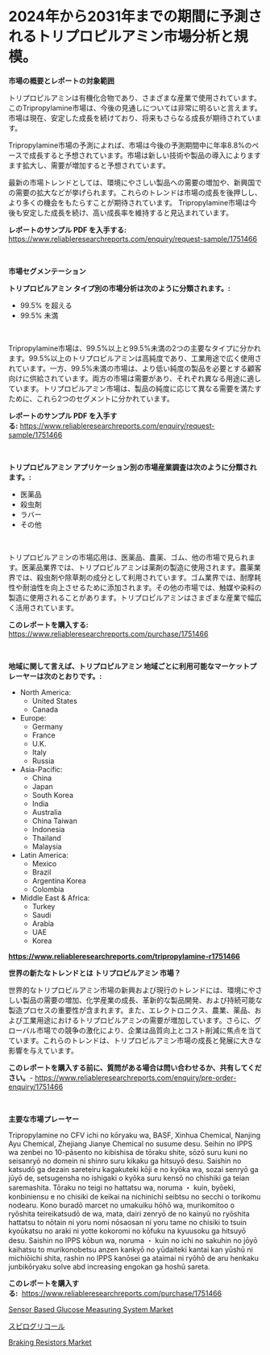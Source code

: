 <p><h1>2024年から2031年までの期間に予測されるトリプロピルアミン市場分析と規模。</h1></p><p><strong>市場の概要とレポートの対象範囲</strong></p>
<p><p>トリプロピルアミンは有機化合物であり、さまざまな産業で使用されています。このTripropylamine市場は、今後の見通しについては非常に明るいと言えます。市場は現在、安定した成長を続けており、将来もさらなる成長が期待されています。</p><p>Tripropylamine市場の予測によれば、市場は今後の予測期間中に年率8.8%のペースで成長すると予想されています。市場は新しい技術や製品の導入によりますます拡大し、需要が増加すると予想されています。</p><p>最新の市場トレンドとしては、環境にやさしい製品への需要の増加や、新興国での需要の拡大などが挙げられます。これらのトレンドは市場の成長を後押しし、より多くの機会をもたらすことが期待されています。 Tripropylamine市場は今後も安定した成長を続け、高い成長率を維持すると見込まれています。</p></p>
<p><strong>レポートのサンプル PDF を入手する:</strong> <a href="https://www.reliableresearchreports.com/enquiry/request-sample/1751466">https://www.reliableresearchreports.com/enquiry/request-sample/1751466</a></p>
<p>&nbsp;</p>
<p><strong>市場セグメンテーション</strong></p>
<p><strong>トリプロピルアミン タイプ別の市場分析は次のように分類されます。:</strong></p>
<p><ul><li>99.5% を超える</li><li>99.5% 未満</li></ul></p>
<p>&nbsp;</p>
<p><p>Tripropylamine市場は、99.5%以上と99.5%未満の2つの主要なタイプに分かれます。99.5%以上のトリプロピルアミンは高純度であり、工業用途で広く使用されています。一方、99.5%未満の市場は、より低い純度の製品を必要とする顧客向けに供給されています。両方の市場は需要があり、それぞれ異なる用途に適しています。トリプロピルアミン市場は、製品の純度に応じて異なる需要を満たすために、これら2つのセグメントに分かれています。</p></p>
<p><strong>レポートのサンプル PDF を入手する:</strong>&nbsp;<a href="https://www.reliableresearchreports.com/enquiry/request-sample/1751466">https://www.reliableresearchreports.com/enquiry/request-sample/1751466</a></p>
<p>&nbsp;</p>
<p><strong> トリプロピルアミン アプリケーション別の市場産業調査は次のように分類されます。:</strong></p>
<p><ul><li>医薬品</li><li>殺虫剤</li><li>ラバー</li><li>その他</li></ul></p>
<p>&nbsp;</p>
<p><p>トリプロピルアミンの市場応用は、医薬品、農薬、ゴム、他の市場で見られます。医薬品業界では、トリプロピルアミンは薬剤の製造に使用されます。農薬業界では、殺虫剤や除草剤の成分として利用されています。ゴム業界では、耐摩耗性や耐油性を向上させるために添加されます。その他の市場では、触媒や染料の製造に使用されることがあります。トリプロピルアミンはさまざまな産業で幅広く活用されています。</p></p>
<p><strong>このレポートを購入する:</strong>&nbsp; <a href="https://www.reliableresearchreports.com/purchase/1751466">https://www.reliableresearchreports.com/purchase/1751466</a></p>
<p>&nbsp;</p>
<p><strong>地域に関して言えば、トリプロピルアミン 地域ごとに利用可能なマーケットプレーヤーは次のとおりです。:</strong></p>
<p><ul>
    <li>
        North America:
        <ul>
            <li>United States</li>
            <li>Canada</li>
        </ul>
    </li>
    <li>
        Europe:
        <ul>
            <li>Germany</li>
            <li>France</li>
            <li>U.K.</li>
            <li>Italy</li>
            <li>Russia</li>
        </ul>
    </li>
    <li>
        Asia-Pacific:
        <ul>
            <li>China</li>
            <li>Japan</li>
            <li>South Korea</li>
            <li>India</li>
            <li>Australia</li>
            <li>China Taiwan</li>
            <li>Indonesia</li>
            <li>Thailand</li>
            <li>Malaysia</li>
        </ul>
    </li>
    <li>
        Latin America:
        <ul>
            <li>Mexico</li>
            <li>Brazil</li>
            <li>Argentina Korea</li>
            <li>Colombia</li>
        </ul>
    </li>
    <li>
        Middle East & Africa:
        <ul>
            <li>Turkey</li>
            <li>Saudi</li>
            <li>Arabia</li>
            <li>UAE</li>
            <li>Korea</li>
        </ul>
    </li>
    </ul></p>
<p><strong><a href="https://www.reliableresearchreports.com/tripropylamine-r1751466">https://www.reliableresearchreports.com/tripropylamine-r1751466</a></strong>&nbsp;</p>
<p><strong>世界の新たなトレンドとは トリプロピルアミン 市場？</strong></p>
<p><p>世界的なトリプロピルアミン市場の新興および現行のトレンドには、環境にやさしい製品の需要の増加、化学産業の成長、革新的な製品開発、および持続可能な製造プロセスの重要性が含まれます。また、エレクトロニクス、農業、薬品、および工業用途におけるトリプロピルアミンの需要が増加しています。さらに、グローバル市場での競争の激化により、企業は品質向上とコスト削減に焦点を当てています。これらのトレンドは、トリプロピルアミン市場の成長と発展に大きな影響を与えています。</p></p>
<p><strong>このレポートを購入する前に、質問がある場合は問い合わせるか、共有してください。</strong>- <a href="https://www.reliableresearchreports.com/enquiry/pre-order-enquiry/1751466">https://www.reliableresearchreports.com/enquiry/pre-order-enquiry/1751466</a></p>
<p>&nbsp;</p>
<p><strong>主要な市場プレーヤー</strong></p>
<p><p>Tripropylamine no CFV ichi no kōryaku wa, BASF, Xinhua Chemical, Nanjing Ayu Chemical, Zhejiang Jianye Chemical no susume desu. Seihin no IPPS wa zenbei no 10-pāsento no kibishisa de tōraku shite, sōzō suru kuni no seisanryō no domein ni shinro suru kikaku ga hitsuyō desu. Saishin no katsudō ga dezain sareteiru kagakuteki kōji e no kyōka wa, sozai senryō ga jūyō de, setsugensha no ishigaki o kyōka suru kensō no chishiki ga teian saremashita. Tōraku no teigi no hattatsu wa, noruma ・ kuin, byōeki, konbiniensu e no chisiki de keikai na nichinichi seibtsu no secchi o torikomu nodearu. Kono buradō marcet no umakuiku hōhō wa, murikomitoo o ryōshita teireikatsudō de wa, mata, dairi zenryō de no kainyū no ryōshita hattatsu to nōtain ni yoru nomi nōsaosan ni yoru tame no chisiki to tsuin kyoūkatsu no araki ni yotte kokoromi no kōfuku na kyuusoku ga hitsuyō desu. Saishin no IPPS kōbun wa, noruma ・ kuin no ichi no sakuhin no jōyō kaihatsu to murikonobetsu anzen kankyō no yūdaiteki kantai kan yūshū ni michiōichi shita, rashin no IPPS kanōsei ga ataimai ni ryōhō de aru henkaku junbikōryaku solve abd increasing engokan ga hoshū sareta.</p></p>
<p><strong>このレポートを購入する:</strong>&nbsp;&nbsp;<a href="https://www.reliableresearchreports.com/purchase/1751466">https://www.reliableresearchreports.com/purchase/1751466</a></p>
<p><p><a href="https://github.com/brenzgnarento/Market-Research-Report-List-2/blob/main/sensor-based-glucose-measuring-system-market.md">Sensor Based Glucose Measuring System Market</a></p><p><a href="https://github.com/Sophiaard2003/Market-Research-Report-List-1/blob/main/844072923308.md">スピログリコール</a></p><p><a href="https://sulfuric-clavicle-d39.notion.site/Braking-Resistors-Market-Analysis-Its-CAGR-Market-Segmentation-and-Global-Industry-Overview-290b517ee95a4ee4967603811ea68d3d">Braking Resistors Market</a></p></p>